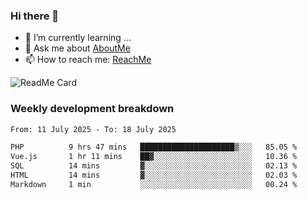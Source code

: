 ### Hi there 👋

- 🌱 I’m currently learning ...
- 💬 Ask me about [AboutMe](https://www.itzcy.com/about)
- 📫 How to reach me: [ReachMe](https://www.itzcy.com/about)

![ReadMe Card](https://github-readme-stats-ten-gilt.vercel.app/api?username=SuperChenYun&show_icons=true&title_color=fff&icon_color=79ff97&text_color=9f9f9f&bg_color=151515&hide_border=true)

### Weekly development breakdown
<!--START_SECTION:waka-->

```txt
From: 11 July 2025 - To: 18 July 2025

PHP          9 hrs 47 mins   █████████████████████▒░░░   85.05 %
Vue.js       1 hr 11 mins    ██▓░░░░░░░░░░░░░░░░░░░░░░   10.36 %
SQL          14 mins         ▓░░░░░░░░░░░░░░░░░░░░░░░░   02.13 %
HTML         14 mins         ▓░░░░░░░░░░░░░░░░░░░░░░░░   02.03 %
Markdown     1 min           ░░░░░░░░░░░░░░░░░░░░░░░░░   00.24 %
```

<!--END_SECTION:waka-->
